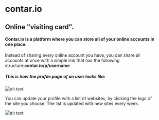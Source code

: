 # contar.io
<h2>Online "visiting card".</h2>
<h4>Contar.io is a platform where you can store all of your online accounts in one place.</h4>
Instead of sharing every online account you have, you can share all accounts at once with a simple link that has the following structure:<b>contar.io/p/username</b>
<h5>This is how the profile page of an user looks like</h5>

![alt text](https://imgur.com/49806b79-94ce-4a45-a996-99db57820174)

You can update your profile with a list of websites, by clicking the logo of the site you choose. The list is updated with new sites every week.

![alt text](https://i.imgur.com/5H5AADn.png)
